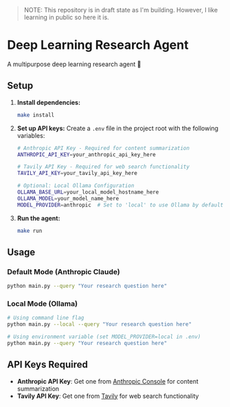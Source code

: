 > NOTE: This repository is in draft state as I'm building. However, I like learning in public so here it is.

# Deep Learning Research Agent

A multipurpose deep learning research agent 🔗

## Setup

1. **Install dependencies:**
   ```bash
   make install
   ```

2. **Set up API keys:**
   Create a `.env` file in the project root with the following variables:
   ```bash
   # Anthropic API Key - Required for content summarization
   ANTHROPIC_API_KEY=your_anthropic_api_key_here
   
   # Tavily API Key - Required for web search functionality  
   TAVILY_API_KEY=your_tavily_api_key_here
   
   # Optional: Local Ollama Configuration
   OLLAMA_BASE_URL=your_local_model_hostname_here
   OLLAMA_MODEL=your_model_name_here
   MODEL_PROVIDER=anthropic  # Set to 'local' to use Ollama by default
   ```

3. **Run the agent:**
   ```bash
   make run
   ```

## Usage

### Default Mode (Anthropic Claude)
```bash
python main.py --query "Your research question here"
```

### Local Mode (Ollama)
```bash
# Using command line flag
python main.py --local --query "Your research question here"

# Using environment variable (set MODEL_PROVIDER=local in .env)
python main.py --query "Your research question here"
```

## API Keys Required

- **Anthropic API Key**: Get one from [Anthropic Console](https://console.anthropic.com/) for content summarization
- **Tavily API Key**: Get one from [Tavily](https://tavily.com/) for web search functionality
